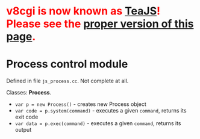 # <font color='red'><b>v8cgi is now known as <a href='http://code.google.com/p/teajs/'>TeaJS</a>! Please see the <a href='http://code.google.com/p/teajs/wiki/API_Process'>proper version of this page</a>.</b></font> #
# Process control module #

Defined in file `js_process.cc`. Not complete at all.

Classes: **Process**.

  * `var p = new Process()` - creates new Process object
  * `var code = p.system(command)` - executes a given `command`, returns its exit code
  * `var data = p.exec(command)` - executes a given `command`, returns its output